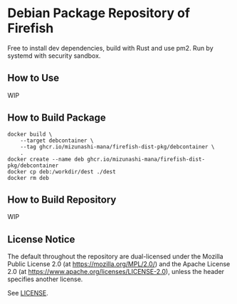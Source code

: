 # Debian Package Repository of Firefish

Free to install dev dependencies, build with Rust and use pm2. Run by systemd with security sandbox.

## How to Use

WIP

## How to Build Package

```
docker build \
    --target debcontainer \
    --tag ghcr.io/mizunashi-mana/firefish-dist-pkg/debcontainer \
    .
docker create --name deb ghcr.io/mizunashi-mana/firefish-dist-pkg/debcontainer
docker cp deb:/workdir/dest ./dest
docker rm deb
```

## How to Build Repository

WIP

## License Notice

The default throughout the repository are dual-licensed under the Mozilla Public License 2.0 (at https://mozilla.org/MPL/2.0/) and the Apache License 2.0 (at https://www.apache.org/licenses/LICENSE-2.0), unless the header specifies another license.

See [LICENSE](./LICENSE).
